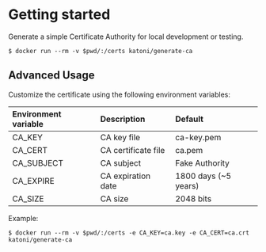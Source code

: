 # Getting started
Generate a simple Certificate Authority for local development or testing.

```
$ docker run --rm -v $pwd/:/certs katoni/generate-ca
```

## Advanced Usage
Customize the certificate using the following environment variables:

| Environment variable  | Description         | Default                |
|:----------------------|:---------------------|:----------------------|
| CA_KEY                | CA key file          | ca-key.pem            |
| CA_CERT               | CA certificate file  | ca.pem                |
| CA_SUBJECT            | CA subject           | Fake Authority        |
| CA_EXPIRE             | CA expiration date   | 1800 days (~5 years)  |
| CA_SIZE               | CA size              | 2048 bits             |

Example:
```
$ docker run --rm -v $pwd/:/certs -e CA_KEY=ca.key -e CA_CERT=ca.crt katoni/generate-ca
```
